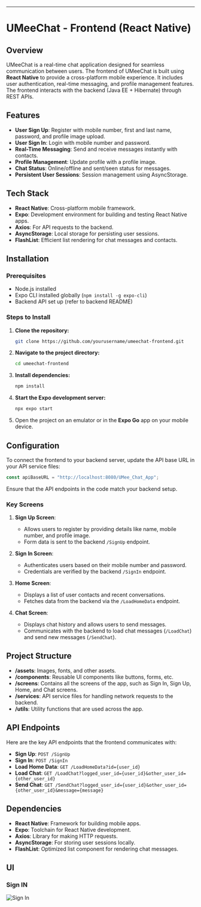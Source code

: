 ---

# UMeeChat - Frontend (React Native)

## Overview

UMeeChat is a real-time chat application designed for seamless communication between users. The frontend of UMeeChat is built using **React Native** to provide a cross-platform mobile experience. It includes user authentication, real-time messaging, and profile management features. The frontend interacts with the backend (Java EE + Hibernate) through REST APIs.

## Features

- **User Sign Up**: Register with mobile number, first and last name, password, and profile image upload.
- **User Sign In**: Login with mobile number and password.
- **Real-Time Messaging**: Send and receive messages instantly with contacts.
- **Profile Management**: Update profile with a profile image.
- **Chat Status**: Online/offline and sent/seen status for messages.
- **Persistent User Sessions**: Session management using AsyncStorage.

## Tech Stack

- **React Native**: Cross-platform mobile framework.
- **Expo**: Development environment for building and testing React Native apps.
- **Axios**: For API requests to the backend.
- **AsyncStorage**: Local storage for persisting user sessions.
- **FlashList**: Efficient list rendering for chat messages and contacts.

## Installation

### Prerequisites

- Node.js installed
- Expo CLI installed globally (`npm install -g expo-cli`)
- Backend API set up (refer to backend README)

### Steps to Install

1. **Clone the repository:**
   ```bash
   git clone https://github.com/yourusername/umeechat-frontend.git
   ```

2. **Navigate to the project directory:**
   ```bash
   cd umeechat-frontend
   ```

3. **Install dependencies:**
   ```bash
   npm install
   ```

4. **Start the Expo development server:**
   ```bash
   npx expo start
   ```

5. Open the project on an emulator or in the **Expo Go** app on your mobile device.

## Configuration

To connect the frontend to your backend server, update the API base URL in your API service files:

```js
const apiBaseURL = "http://localhost:8080/UMee_Chat_App";
```

Ensure that the API endpoints in the code match your backend setup.

### Key Screens

1. **Sign Up Screen**: 
   - Allows users to register by providing details like name, mobile number, and profile image.
   - Form data is sent to the backend `/SignUp` endpoint.

2. **Sign In Screen**: 
   - Authenticates users based on their mobile number and password.
   - Credentials are verified by the backend `/SignIn` endpoint.

3. **Home Screen**: 
   - Displays a list of user contacts and recent conversations.
   - Fetches data from the backend via the `/LoadHomeData` endpoint.

4. **Chat Screen**: 
   - Displays chat history and allows users to send messages.
   - Communicates with the backend to load chat messages (`/LoadChat`) and send new messages (`/SendChat`).

## Project Structure

- **/assets**: Images, fonts, and other assets.
- **/components**: Reusable UI components like buttons, forms, etc.
- **/screens**: Contains all the screens of the app, such as Sign In, Sign Up, Home, and Chat screens.
- **/services**: API service files for handling network requests to the backend.
- **/utils**: Utility functions that are used across the app.

## API Endpoints

Here are the key API endpoints that the frontend communicates with:

- **Sign Up**: `POST /SignUp`
- **Sign In**: `POST /SignIn`
- **Load Home Data**: `GET /LoadHomeData?id={user_id}`
- **Load Chat**: `GET /LoadChat?logged_user_id={user_id}&other_user_id={other_user_id}`
- **Send Chat**: `GET /SendChat?logged_user_id={user_id}&other_user_id={other_user_id}&message={message}`

## Dependencies

- **React Native**: Framework for building mobile apps.
- **Expo**: Toolchain for React Native development.
- **Axios**: Library for making HTTP requests.
- **AsyncStorage**: For storing user sessions locally.
- **FlashList**: Optimized list component for rendering chat messages.

## UI

### Sign IN 
![Sign In](https://github.com/PasanSWijekoon/UMeeChat-App-FrontEnd/blob/main/assets/image/1%20(3).jpeg?raw=true)

